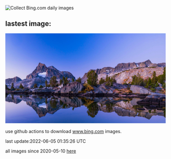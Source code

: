 ![Collect Bing.com daily images](https://github.com/counter2015/bing-daily-images/workflows/Collect%20Bing.com%20daily%20images/badge.svg)
## lastest image:
![](images/BannerPeak.jpg)

use github actions to download www.bing.com images.

last update:2022-06-05 01:35:26 UTC

all images since 2020-05-10 [here](https://github.com/counter2015/bing-daily-images/tree/master/images) 
